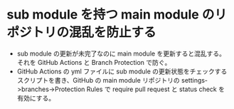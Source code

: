 # sub module を持つ main module のリポジトリの混乱を防止する

- sub module の更新が未完了なのに main module を更新すると混乱する。それを GitHub Actions と Branch Protection で防ぐ。
- GitHub Actions の yml ファイルに sub module の更新状態をチェックするスクリプトを書き、GitHub の main module リポジトリの settings->branches->Protection Rules で require pull request と status check を有効にする。
